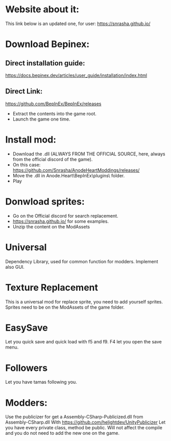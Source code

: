 # Website about it:
This link below is an updated one, for user:
https://snrasha.github.io/

# Download Bepinex:

## Direct installation guide:
https://docs.bepinex.dev/articles/user_guide/installation/index.html

## Direct Link:
https://github.com/BepInEx/BepInEx/releases
- Extract the contents into the game root.
- Launch the game one time.

# Install mod:
- Download the .dll (ALWAYS FROM THE OFFICIAL SOURCE, here, always from the official discord of the game).
- On this case: https://github.com/Snrasha/AnodeHeartModdings/releases/
- Move the .dll in Anode.Heart\BepInEx\plugins\  folder.
- Play

# Donwload sprites:
- Go on the Official discord for search replacement.
- https://snrasha.github.io/ for some examples.
- Unzip the content on the ModAssets

# Universal
Dependency Library, used for common function for modders. Implement also GUI.

# Texture Replacement
This is a universal mod for replace sprite, you need to add yourself sprites.
Sprites need to be on the ModAssets of the game folder.

# EasySave
Let you quick save and quick load with f5 and f9. F4 let you open the save menu.

# Followers
Let you have tamas following you.

# Modders:
Use the publicizer for get a Assembly-CSharp-Publicized.dll from Assembly-CSharp.dll
With https://github.com/helightdev/UnityPublicizer
Let you have every private class, method be public. Will not affect the compile and you do not need to add the new one on the game.
